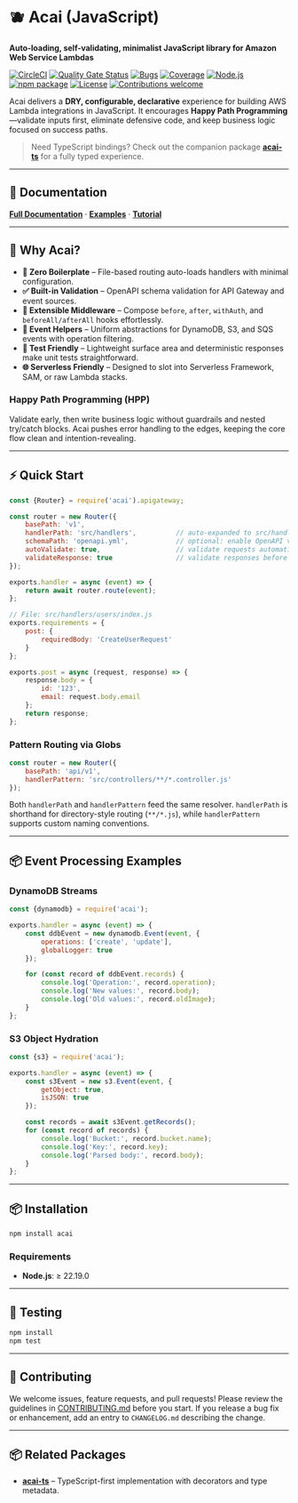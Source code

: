# 🫐 Acai (JavaScript)

**Auto-loading, self-validating, minimalist JavaScript library for Amazon Web Service Lambdas**

[![CircleCI](https://circleci.com/gh/syngenta/acai-js.svg?style=shield)](https://circleci.com/gh/syngenta/acai-js)
[![Quality Gate Status](https://sonarcloud.io/api/project_badges/measure?project=syngenta_acai-js&metric=alert_status)](https://sonarcloud.io/summary/new_code?id=syngenta_acai-js)
[![Bugs](https://sonarcloud.io/api/project_badges/measure?project=syngenta_acai-js&metric=bugs)](https://sonarcloud.io/summary/new_code?id=syngenta_acai-js)
[![Coverage](https://sonarcloud.io/api/project_badges/measure?project=syngenta_acai-js&metric=coverage)](https://sonarcloud.io/summary/new_code?id=syngenta_acai-js)
[![Node.js](https://img.shields.io/badge/Node.js-22.19%2B-339933?logo=node.js)](https://nodejs.org/)
[![npm package](https://img.shields.io/npm/v/acai?color=blue&label=npm%20package)](https://www.npmjs.com/package/acai)
[![License](https://img.shields.io/badge/license-Apache%202.0-blue)](LICENSE)
[![Contributions welcome](https://img.shields.io/badge/contributions-welcome-blue.svg?style=flat)](https://github.com/syngenta/acai-js/issues)

Acai delivers a **DRY, configurable, declarative** experience for building AWS Lambda integrations in JavaScript. It encourages **Happy Path Programming**—validate inputs first, eliminate defensive code, and keep business logic focused on success paths.

> Need TypeScript bindings? Check out the companion package [**acai-ts**](https://www.npmjs.com/package/acai-ts) for a fully typed experience.

---

## 📖 Documentation

**[Full Documentation](https://syngenta.github.io/acai-js-docs/)** · **[Examples](https://github.com/syngenta/acai-js-docs/tree/main/examples)** · **[Tutorial](https://syngenta.github.io/acai-js-docs/)**

---

## 🎯 Why Acai?

- **🚀 Zero Boilerplate** – File-based routing auto-loads handlers with minimal configuration.
- **✅ Built-in Validation** – OpenAPI schema validation for API Gateway and event sources.
- **🧩 Extensible Middleware** – Compose `before`, `after`, `withAuth`, and `beforeAll/afterAll` hooks effortlessly.
- **🔄 Event Helpers** – Uniform abstractions for DynamoDB, S3, and SQS events with operation filtering.
- **🧪 Test Friendly** – Lightweight surface area and deterministic responses make unit tests straightforward.
- **🌐 Serverless Friendly** – Designed to slot into Serverless Framework, SAM, or raw Lambda stacks.

### Happy Path Programming (HPP)

Validate early, then write business logic without guardrails and nested try/catch blocks. Acai pushes error handling to the edges, keeping the core flow clean and intention-revealing.

---

## ⚡ Quick Start

```javascript
const {Router} = require('acai').apigateway;

const router = new Router({
    basePath: 'v1',
    handlerPath: 'src/handlers',          // auto-expanded to src/handlers/**/*.js
    schemaPath: 'openapi.yml',            // optional: enable OpenAPI validation
    autoValidate: true,                   // validate requests automatically
    validateResponse: true                // validate responses before returning
});

exports.handler = async (event) => {
    return await router.route(event);
};

// File: src/handlers/users/index.js
exports.requirements = {
    post: {
        requiredBody: 'CreateUserRequest'
    }
};

exports.post = async (request, response) => {
    response.body = {
        id: '123',
        email: request.body.email
    };
    return response;
};
```

### Pattern Routing via Globs

```javascript
const router = new Router({
    basePath: 'api/v1',
    handlerPattern: 'src/controllers/**/*.controller.js'
});
```

Both `handlerPath` and `handlerPattern` feed the same resolver. `handlerPath` is shorthand for directory-style routing (`**/*.js`), while `handlerPattern` supports custom naming conventions.

---

## 📦 Event Processing Examples

### DynamoDB Streams

```javascript
const {dynamodb} = require('acai');

exports.handler = async (event) => {
    const ddbEvent = new dynamodb.Event(event, {
        operations: ['create', 'update'],
        globalLogger: true
    });

    for (const record of ddbEvent.records) {
        console.log('Operation:', record.operation);
        console.log('New values:', record.body);
        console.log('Old values:', record.oldImage);
    }
};
```

### S3 Object Hydration

```javascript
const {s3} = require('acai');

exports.handler = async (event) => {
    const s3Event = new s3.Event(event, {
        getObject: true,
        isJSON: true
    });

    const records = await s3Event.getRecords();
    for (const record of records) {
        console.log('Bucket:', record.bucket.name);
        console.log('Key:', record.key);
        console.log('Parsed body:', record.body);
    }
};
```

---

## 📦 Installation

```bash
npm install acai
```

### Requirements

- **Node.js**: ≥ 22.19.0

---

## 🧪 Testing

```bash
npm install
npm test
```

---

## 🤝 Contributing

We welcome issues, feature requests, and pull requests! Please review the guidelines in [CONTRIBUTING.md](CONTRIBUTING.md) before you start. If you release a bug fix or enhancement, add an entry to `CHANGELOG.md` describing the change.

---

## 📦 Related Packages

- [**acai-ts**](https://www.npmjs.com/package/acai-ts) – TypeScript-first implementation with decorators and type metadata.
